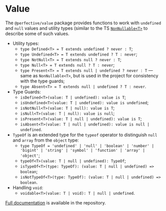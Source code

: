 # Value

The `@perfective/value` package provides functions to work with `undefined` and `null` values
and utility types
(similar to the TS [`NonNullable<T>`](https://www.typescriptlang.org/docs/handbook/utility-types.html#nonnullablet)
to describe some of such values.

* Utility types:
    * `type Defined<T> = T extends undefined ? never : T`;
    * `type Undefined<T> = T extends undefined ? T : never`;
    * `type NotNull<T> = T extends null ? never : T`;
    * `type Null<T> = T extends null ? T : never`;
    * `type Present<T> = T extends null | undefined ? never : T`
    — same as `NonNullable<T>`, but is used in the project for consistency with the type guards;
    * `type Absent<T> = T extends null | undefined ? T : never`.
* Type Guards:
    * `isDefined<T>(value: T | undefined): value is T`;
    * `isUndefined<T>(value: T | undefined): value is undefined`;
    * `isNotNull<T>(value: T | null): value is T`;
    * `isNull<T>(value: T | null): value is null`;
    * `isPresent<T>(value: T | null | undefined): value is T`;
    * `isAbsent<T>(value: T | null | undefined): value is null | undefined`.
* `TypeOf` is an extended type for the `typeof` operator to distinguish `null` and `array` from the `object` type:
    * `type TypeOf = 'undefined' | 'null' | 'boolean' | 'number' | 'bigint' | 'string' | 'symbol' | 'function' | 'array' | 'object'`;
    * `typeOf<T>(value: T | null | undefined): TypeOf`;
    * `isTypeOf<T>(type: TypeOf): (value: T | null | undefined) => boolean`;
    * `isNotTypeOf<T>(type: TypeOf): (value: T | null | undefined) => boolean`.
* Handling `void`:
    * `voidable<T>(value: T | void): T | null | undefined`.


[Full documentation](https://github.com/perfective/js/blob/master/packages/value/README.adoc) 
is available in the repository.
